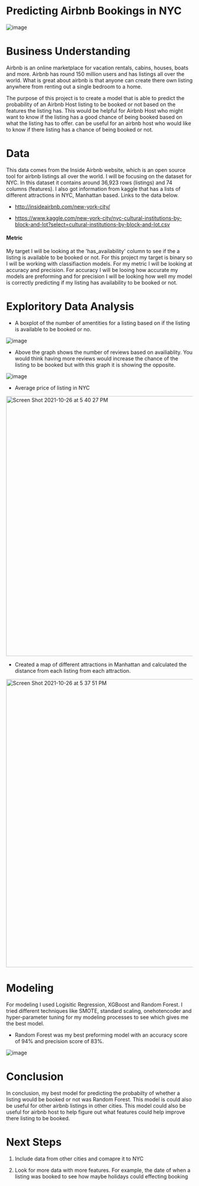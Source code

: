 # Predicting Airbnb Bookings in NYC
![image](https://user-images.githubusercontent.com/40476299/137991634-e0f96471-4ac0-4cc6-9bcd-f867b96701d2.png)

# Business  Understanding
Airbnb is an online marketplace for vacation rentals, cabins, houses, boats and more. Airbnb has round 150 million users and has listings all over the world. What is great about airbnb is that anyone can create there own listing anywhere from renting out a single bedroom to a home.

The purpose of this project is to create a model that is able to predict the probability of an Airbnb Host listing to be booked or not based on the features the listing has. This would be helpful for Airbnb Host who might want to know if the listing has a good chance of being booked based on what the listing has to offer.
can be useful for an airbnb host who would like to know if there listing has a chance of being booked or not.

# Data
This data comes from the Inside Airbnb website, which is an open source tool for airbnb listings all over the world. I will be focusing on the dataset for NYC. In this dataset it contains around 36,923 rows (listings) and 74 columns (features). I also got information from kaggle that has a lists of different attractions in NYC, Manhattan based. Links to the data below.

* http://insideairbnb.com/new-york-city/

* https://www.kaggle.com/new-york-city/nyc-cultural-institutions-by-block-and-lot?select=cultural-institutions-by-block-and-lot.csv

#### Metric
My target I will be looking at the 'has_availability' column to see if the a listing is available to be booked or not. For this project my target is binary so I will be working with classifiaction models. For my metric I will be looking at accuracy and precision. For accuracy I will be looing how accurate my models are preforming and for precision I will be looking how well my model is correctly predicting if my listing has availability to be booked or not. 

# Exploritory Data Analysis

* A boxplot of the number of amentities for a listing based on if the listing is available to be booked or no.

![image](https://user-images.githubusercontent.com/40476299/139118325-b1907b0e-27dc-4767-9cd4-6de69782f317.png)

 * Above the graph shows the number of reviews based on availiablity. You would think having more reviews would increase the chance of the listing to be booked but with this graph it is showing the opposite.
 
![image](https://user-images.githubusercontent.com/40476299/139117944-2cc5f0c1-2a00-4dcc-9a1c-622c92bd1628.png)


* Average price of listing in NYC

<img width="702" alt="Screen Shot 2021-10-26 at 5 40 27 PM" src="https://user-images.githubusercontent.com/40476299/138965057-0bc01195-e720-4abf-ae64-2de2930c9ba9.png">


* Created a map of different attractions in Manhattan and calculated the distance from each listing from each attraction.

<img width="778" alt="Screen Shot 2021-10-26 at 5 37 51 PM" src="https://user-images.githubusercontent.com/40476299/138964761-8ffeab6f-3719-4f7d-a529-dfd3c9e84fca.png">


# Modeling
For modeling I used Logisitic Regression, XGBoost and Random Forest. I tried different techniques like SMOTE, standard scaling, onehotencoder and hyper-parameter tuning for my modeling processes to see which gives me the best model.

* Random Forest was my best preforming model with an accuracy score of 94% and precision score of 83%.

![image](https://user-images.githubusercontent.com/40476299/139138731-69f17651-e4c6-4a38-bb0a-82971acefeb6.png)


# Conclusion
In conclusion, my best model for predicting the probabilty of whether a listing would be booked or not was Random Forest. This model is could also be useful for other airbnb listings in other cities. This model could also be useful for airbnb host to help figure out what features could help improve there listing to be booked.

# Next Steps
1. Include data from other cities and comapre it to NYC

2. Look for more data with more features. For example, the date of when a listing was booked to see how maybe holidays could effecting booking
